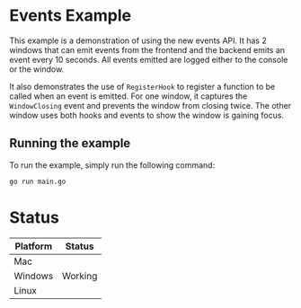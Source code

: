 # Events Example

This example is a demonstration of using the new events API.
It has 2 windows that can emit events from the frontend and the backend emits an event every 10 seconds.
All events emitted are logged either to the console or the window.

It also demonstrates the use of `RegisterHook` to register a function to be called when an event is emitted. 
For one window, it captures the `WindowClosing` event and prevents the window from closing twice.
The other window uses both hooks and events to show the window is gaining focus.

## Running the example

To run the example, simply run the following command:

```bash
go run main.go
```

# Status

| Platform | Status  |
|----------|---------|
| Mac      |         |
| Windows  | Working |
| Linux    |         |